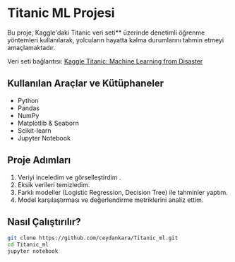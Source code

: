 # Titanic ML Projesi

Bu proje, Kaggle'daki Titanic veri seti** üzerinde denetimli öğrenme yöntemleri kullanılarak, yolcuların hayatta kalma durumlarını tahmin etmeyi amaçlamaktadır.
 
 Veri seti bağlantısı: [Kaggle Titanic: Machine Learning from Disaster](https://www.kaggle.com/competitions/titanic)

## Kullanılan Araçlar ve Kütüphaneler

- Python
- Pandas
- NumPy
- Matplotlib & Seaborn
- Scikit-learn
- Jupyter Notebook

## Proje Adımları

1. Veriyi inceledim ve görselleştirdim .
2. Eksik verileri temizledim.
3. Farklı modeller (Logistic Regression, Decision Tree) ile tahminler yaptım.
4. Model karşılaştırması ve değerlendirme metriklerini analiz ettim.

## Nasıl Çalıştırılır?

```bash
git clone https://github.com/ceydankara/Titanic_ml.git
cd Titanic_ml
jupyter notebook
